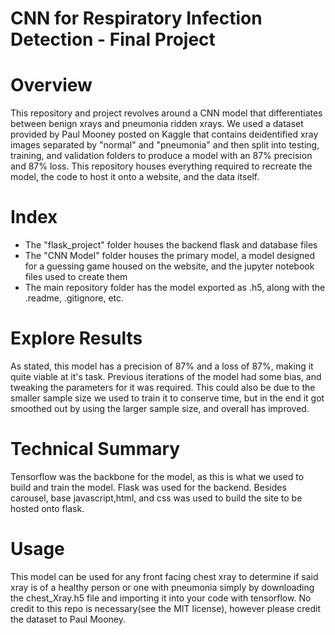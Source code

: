 # CNN for Respiratory Infection Detection - Final Project 

# Overview
This repository and project revolves around a CNN model that differentiates between benign xrays and pneumonia ridden xrays. We used a dataset provided by Paul Mooney posted on Kaggle that contains deidentified xray images separated by "normal" and "pneumonia" and then split into testing, training, and validation folders to produce a model with an 87% precision and 87% loss. This repository houses everything required to recreate the model, the code to host it onto a website, and the data itself.
# Index
* The "flask_project" folder houses the backend flask and database files
* The "CNN Model" folder houses the primary model, a model designed for a guessing game housed on the website, and the jupyter notebook files used to create them
* The main repository folder has the model exported as .h5, along with the .readme, .gitignore, etc.
# Explore Results
As stated, this model has a precision of 87% and a loss of 87%, making it quite viable at it's task. Previous iterations of the model had some bias, and tweaking the parameters for it was required. This could also be due to the smaller sample size we used to train it to conserve time, but in the end it got smoothed out by using the larger sample size, and overall has improved.
# Technical Summary
Tensorflow was the backbone for the model, as this is what we used to build and train the model. Flask was used for the backend. Besides carousel, base javascript,html, and css was used to build the site to be hosted onto flask. 
# Usage 
This model can be used for any front facing chest xray to determine if said xray is of a healthy person or one with pneumonia simply by downloading the chest_Xray.h5 file and importing it into your code with tensorflow. No credit to this repo is necessary(see the MIT license), however please credit the dataset to Paul Mooney.